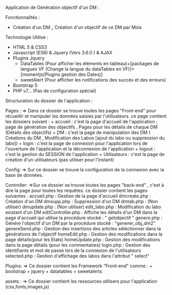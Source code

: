 

Application de Génération objectif d'un DM : 

Fonctionnalités : 

 - Création d'un DM 
 _ Création d'un objectif de ce DM par Mois

Technologie Utilisé : 

- HTML 5 & CSS3
- Javascript (ES6) & Jquery (Vers 3.6.0 ) & AJAX
- Plugins Jquery
 	+ DataTables (Pour afficher les éléments en tableau)+[packages de langues VF (Change la langue du dataTables en VF)]+[momentjs(Plugins gestion des Dates)]
 	+ sweetAlert (Pour afficher les notifications des succès et des erreurs)
- Bootstrap 5
- PHP v7... (Pas de configuration spécial)

Structuration du dossier de l'application :

Pages :
=> Dans ce dossier se trouve toutes les pages "Front-end" pour récueillir et manipuler les données saisies par l'utilisateurs.
	ce page contient les dossiers suivant : 
		+ accueil : c'est la page d'accueil de l'application ; page de génération des objectifs , Pages pour les détails de chaque DM (Détails des objectifs)
		+ DM : c'est la page de manipulation des DM ( Créations du DM , Modification des Labos [ajout du labo ou suppression du labo])
		+ login : c'est la page de connexion pour l'application lors de l'ouverture de l'application et la déconnexion de l'application
		+ logout : c'est la gestion du SESSION de l'application
		+ Utilisateurs : c'est la page de création d'un utilisateurs (pas utiliser pour l'instant)

Config:
=> Sur ce dossier se trouve la configuration de la connexion avec la base de données.

Controller:
=>Sur ce dossier se trouve toutes les pages "back-end" , c'est à dire la page pour toutes les requêtes.
	ce dossier contient les pages suivantes : 
		accueil.php : Gestion de la page d'accueil
		dmcreate.php : Création d'un DM
		dmsupp.php : Suppression d'un DM
		dmtab.php : (Non utiliser)
		dmupdate.php : (Non utiliser)
		edit_labo.php : Modification du labo existant d'un DM
		editController.php : Affiche les détails d'un DM dans la page d'accueil qui utilise la procédure stocké : " getobjectif "
		genere.php : Génére l'objectif d'un DM par la procédure stocké : "generer_obj_dm2"
		genereSend.php : Gestion des insertions des articles séléctionner dans la générations de l'objectif
		homeEdit.php : Gestion des modifications dans la page détails(pour les Etats)
		homeUpdate.php : Gestion des modifications dans la page détails (pour les commentaires)
		login.php : Gestion des identifiants et mot de passe lors de la connexion de l'utilisateurs
		selected.php : Gestion d'affichage des labos dans l'attribut " select"

Plugins:
=> Ce dossier contient les Framework "Front-end" comme : 
	+ bootstrap
	+ jquery
	+ datatables
	+ sweetalerts

assets : 
=> Ce dossier contient les ressources utilisers pour l'application (css,fonts,images,js)









